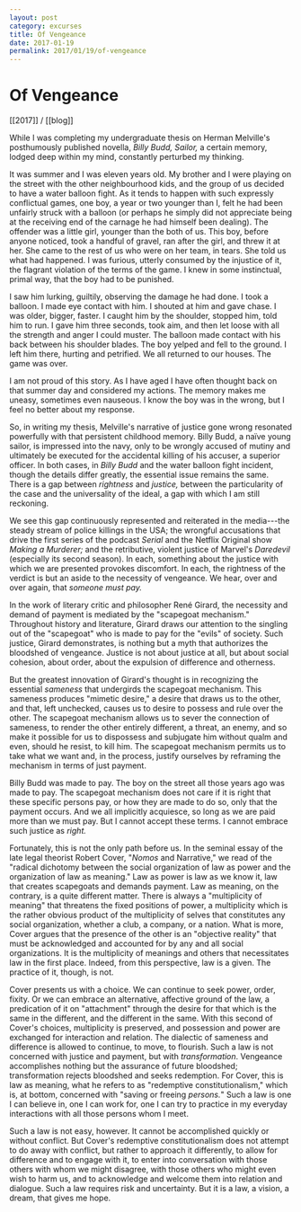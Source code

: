 ```yaml
---
layout: post
category: excurses
title: Of Vengeance
date: 2017-01-19
permalink: 2017/01/19/of-vengeance
---
```


# Of Vengeance

[[2017]] / [[blog]]

While I was completing my undergraduate thesis on Herman Melville's posthumously published novella, *Billy Budd, Sailor,* a certain memory, lodged deep within my mind, constantly perturbed my thinking.

It was summer and I was eleven years old. My brother and I were playing on the street with the other neighbourhood kids, and the group of us decided to have a water balloon fight. As it tends to happen with such expressly conflictual games, one boy, a year or two younger than I, felt he had been unfairly struck with a balloon (or perhaps he simply did not appreciate being at the receiving end of the carnage he had himself been dealing). The offender was a little girl, younger than the both of us. This boy, before anyone noticed, took a handful of gravel, ran after the girl, and threw it at her. She came to the rest of us who were on her team, in tears. She told us what had happened. I was furious, utterly consumed by the injustice of it, the flagrant violation of the terms of the game. I knew in some instinctual, primal way, that the boy had to be punished.

I saw him lurking, guiltily, observing the damage he had done. I took a balloon. I made eye contact with him. I shouted at him and gave chase. I was older, bigger, faster. I caught him by the shoulder, stopped him, told him to run. I gave him three seconds, took aim, and then let loose with all the strength and anger I could muster. The balloon made contact with his back between his shoulder blades. The boy yelped and fell to the ground. I left him there, hurting and petrified. We all returned to our houses. The game was over.

I am not proud of this story. As I have aged I have often thought back on that summer day and considered my actions. The memory makes me uneasy, sometimes even nauseous. I know the boy was in the wrong, but I feel no better about my response.

So, in writing my thesis, Melville's narrative of justice gone wrong resonated powerfully with that persistent childhood memory. Billy Budd, a naïve young sailor, is impressed into the navy, only to be wrongly accused of mutiny and ultimately be executed for the accidental killing of his accuser, a superior officer. In both cases, in *Billy Budd* and the water balloon fight incident, though the details differ greatly, the essential issue remains the same. There is a gap between *rightness* and *justice,* between the particularity of the case and the universality of the ideal, a gap with which I am still reckoning.

We see this gap continuously represented and reiterated in the media---the steady stream of police killings in the USA; the wrongful accusations that drive the first series of the podcast *Serial* and the Netflix Original show *Making a Murderer;* and the retributive, violent justice of Marvel's *Daredevil* (especially its second season). In each, something about the justice with which we are presented provokes discomfort. In each, the rightness of the verdict is but an aside to the necessity of vengeance. We hear, over and over again, that *someone must pay.*

In the work of literary critic and philosopher René Girard, the necessity and demand of payment is mediated by the "scapegoat mechanism." Throughout history and literature, Girard draws our attention to the singling out of the "scapegoat" who is made to pay for the "evils" of society. Such justice, Girard demonstrates, is nothing but a myth that authorizes the bloodshed of vengeance. Justice is not about justice at all, but about social cohesion, about order, about the expulsion of difference and otherness.

But the greatest innovation of Girard's thought is in recognizing the essential *sameness* that undergirds the scapegoat mechanism. This sameness produces "mimetic desire," a desire that draws us to the other, and that, left unchecked, causes us to desire to possess and rule over the other. The scapegoat mechanism allows us to sever the connection of sameness, to render the other entirely different, a threat, an enemy, and so make it possible for us to dispossess and subjugate him without qualm and even, should he resist, to kill him. The scapegoat mechanism permits us to take what we want and, in the process, justify ourselves by reframing the mechanism in terms of just payment.

Billy Budd was made to pay. The boy on the street all those years ago was made to pay. The scapegoat mechanism does not care if it is right that these specific persons pay, or how they are made to do so, only that the payment occurs. And we all implicitly acquiesce, so long as we are paid more than we must pay. But I cannot accept these terms. I cannot embrace such justice as *right.*

Fortunately, this is not the only path before us. In the seminal essay of the late legal theorist Robert Cover, "*Nomos* and Narrative," we read of the "radical dichotomy between the social organization of law as power and the organization of law as meaning." Law as power is law as we know it, law that creates scapegoats and demands payment. Law as meaning, on the contrary, is a quite different matter. There is always a "multiplicity of meaning" that threatens the fixed positions of power, a multiplicity which is the rather obvious product of the multiplicity of selves that constitutes any social organization, whether a club, a company, or a nation. What is more, Cover argues that the presence of the other is an "objective reality" that must be acknowledged and accounted for by any and all social organizations. It is the multiplicity of meanings and others that necessitates law in the first place. Indeed, from this perspective, law is a given. The practice of it, though, is not.

Cover presents us with a choice. We can continue to seek power, order, fixity. Or we can embrace an alternative, affective ground of the law, a predication of it on "attachment" through the desire for that which is the same in the different, and the different in the same. With this second of Cover's choices, multiplicity is preserved, and possession and power are exchanged for interaction and relation. The dialectic of sameness and difference is allowed to continue, to move, to flourish. Such a law is not concerned with justice and payment, but with *transformation*. Vengeance accomplishes nothing but the assurance of future bloodshed; transformation rejects bloodshed and seeks redemption. For Cover, this is law as meaning, what he refers to as "redemptive constitutionalism," which is, at bottom, concerned with "saving or freeing *persons.*" Such a law is one I can believe in, one I can work for, one I can try to practice in my everyday interactions with all those persons whom I meet.

Such a law is not easy, however. It cannot be accomplished quickly or without conflict. But Cover's redemptive constitutionalism does not attempt to do away with conflict, but rather to approach it differently, to allow for difference and to engage with it, to enter into conversation with those others with whom we might disagree, with those others who might even wish to harm us, and to acknowledge and welcome them into relation and dialogue. Such a law requires risk and uncertainty. But it is a law, a vision, a dream, that gives me hope.
